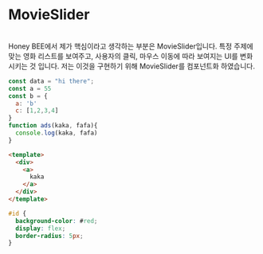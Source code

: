# MovieSlider
<br />
Honey BEE에서 제가 핵심이라고 생각하는 부분은 MovieSlider입니다. 특정 주제에 맞는 영화 리스트를 보여주고, 사용자의 클릭, 마우스 이동에 따라 보여지는 UI를 변화 시키는 것 입니다.
저는 이것을 구현하기 위해 MovieSlider를 컴포넌트화 하였습니다.


```js
const data = "hi there";
const a = 55
const b = {
  a: 'b'
  c: [1,2,3,4]
}
function ads(kaka, fafa){
  console.log(kaka, fafa)
}
```

```html
<template>
  <div>
    <a>
      kaka
    </a>
  </div>
</template>
```

```css
#id {
  background-color: #red;
  display: flex;
  border-radius: 5px;
}
```